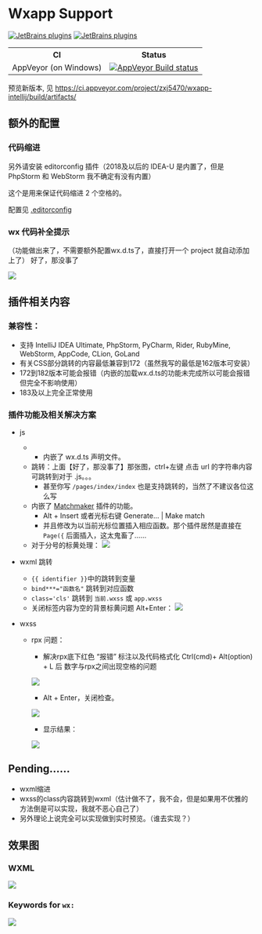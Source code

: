 # Wxapp Support
[![JetBrains plugins](https://img.shields.io/jetbrains/plugin/v/12539-wxapp-support.svg?style=flat-square)](https://plugins.jetbrains.com/plugin/12539-wxapp-support)
[![JetBrains plugins](https://img.shields.io/jetbrains/plugin/d/12539-wxapp-support.svg?style=flat-square)](https://plugins.jetbrains.com/plugin/12539-wxapp-support)
<table>
  <tr>
    <th>CI</th>
    <th>Status</th>
  </tr>
  <tr>
    <td>AppVeyor (on Windows)</td>
    <td><a href="https://ci.appveyor.com/project/zxj5470/wxapp-intellij"><img src="https://ci.appveyor.com/api/projects/status/github/zxj5470/wxapp-intellij?branch=master&svg=true&style=flat-square" alt="AppVeyor Build status"></a></td>
  </tr>
</table>

预览新版本, 见 https://ci.appveyor.com/project/zxj5470/wxapp-intellij/build/artifacts/

## 额外的配置
### 代码缩进 
另外请安装 editorconfig 插件（2018及以后的 IDEA-U 是内置了，但是 PhpStorm 和 WebStorm 我不确定有没有内置）

这个是用来保证代码缩进 2 个空格的。

配置见 [.editorconfig](https://github.com/zxj5470/wildfire-wxapp/blob/master/.editorconfig)

### wx 代码补全提示
（功能做出来了，不需要额外配置wx.d.ts了，直接打开一个 project 就自动添加上了）
好了，那没事了

![](https://user-images.githubusercontent.com/20026798/59198181-ac79ea80-8bc5-11e9-9512-3240faeaefaf.png)

## 插件相关内容

### 兼容性：
- 支持 IntelliJ IDEA Ultimate, PhpStorm, PyCharm, Rider, RubyMine, WebStorm, AppCode, CLion, GoLand
- 有关CSS部分跳转的内容最低兼容到172（虽然我写的最低是162版本可安装）
- 172到182版本可能会报错（内嵌的加载wx.d.ts的功能未完成所以可能会报错但完全不影响使用）
- 183及以上完全正常使用

### 插件功能及相关解决方案
- js
	- - 内嵌了 wx.d.ts 声明文件。
	- 跳转：上面【好了，那没事了】那张图，ctrl+左键 点击 url 的字符串内容可跳转到对于 .js。。。
		- 甚至你写 `/pages/index/index` 也是支持跳转的，当然了不建议各位这么写
	- 内嵌了 [Matchmaker](https://github.com/lypeer/Matchmaker) 插件的功能。
		- Alt + Insert 或者光标右键 Generate... | Make match
		- 并且修改为以当前光标位置插入相应函数。那个插件居然是直接在 `Page({` 后面插入，这太鬼畜了……
	- 对于分号的标黄处理：
	![](https://user-images.githubusercontent.com/20026798/59234137-fd1d3200-8c1d-11e9-93dc-682a69237cdc.png)
- wxml 跳转
	- `{{ identifier }}`中的跳转到变量
	- `bind***="函数名"` 跳转到对应函数
	- `class='cls'` 跳转到 `当前.wxss` 或 `app.wxss`
	- 关闭标签内容为空的背景标黄问题 Alt+Enter：
	![](https://user-images.githubusercontent.com/20026798/59233969-5042b500-8c1d-11e9-9b54-08a4cfee8fd8.png)
		
- wxss
	- rpx 问题：
		- 解决rpx底下红色 “报错” 标注以及代码格式化 Ctrl(cmd)+ Alt(option) + L 后 数字与rpx之间出现空格的问题
		
		![](https://user-images.githubusercontent.com/20026798/59233255-4a97a000-8c1a-11e9-819f-e648f7ea1ef0.png)
		- Alt + Enter，关闭检查。
		
		![](https://user-images.githubusercontent.com/20026798/59233270-58e5bc00-8c1a-11e9-9d81-736709fe2633.png)
		- 显示结果：
		
		![](https://user-images.githubusercontent.com/20026798/59233421-f214d280-8c1a-11e9-843f-57a498e8e248.png)
	

## Pending……
- wxml缩进
- wxss的class内容跳转到wxml（估计做不了，我不会，但是如果用不优雅的方法倒是可以实现，我就不恶心自己了）
- 另外理论上说完全可以实现做到实时预览。（谁去实现？）

## 效果图
### WXML
![](https://user-images.githubusercontent.com/20026798/59234019-82541700-8c1d-11e9-859a-642f1aaa2a58.png)

### Keywords for `wx:`
![](https://user-images.githubusercontent.com/20026798/59234072-c9daa300-8c1d-11e9-8af8-26d283e909af.png)